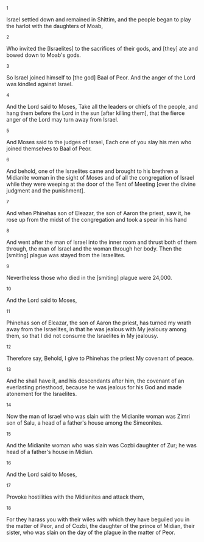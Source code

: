 <sup>1</sup> 

Israel settled down and remained in Shittim, and the people began to play the harlot with the daughters of Moab, 

<sup>2</sup> 

Who invited the [Israelites] to the sacrifices of their gods, and [they] ate and bowed down to Moab's gods. 

<sup>3</sup> 

So Israel joined himself to [the god] Baal of Peor. And the anger of the Lord was kindled against Israel. 

<sup>4</sup> 

And the Lord said to Moses, Take all the leaders or chiefs of the people, and hang them before the Lord in the sun [after killing them], that the fierce anger of the Lord may turn away from Israel. 

<sup>5</sup> 

And Moses said to the judges of Israel, Each one of you slay his men who joined themselves to Baal of Peor. 

<sup>6</sup> 

And behold, one of the Israelites came and brought to his brethren a Midianite woman in the sight of Moses and of all the congregation of Israel while they were weeping at the door of the Tent of Meeting [over the divine judgment and the punishment]. 

<sup>7</sup> 

And when Phinehas son of Eleazar, the son of Aaron the priest, saw it, he rose up from the midst of the congregation and took a spear in his hand 

<sup>8</sup> 

And went after the man of Israel into the inner room and thrust both of them through, the man of Israel and the woman through her body. Then the [smiting] plague was stayed from the Israelites. 

<sup>9</sup> 

Nevertheless those who died in the [smiting] plague were 24,000. 

<sup>10</sup> 

And the Lord said to Moses, 

<sup>11</sup> 

Phinehas son of Eleazar, the son of Aaron the priest, has turned my wrath away from the Israelites, in that he was jealous with My jealousy among them, so that I did not consume the Israelites in My jealousy. 

<sup>12</sup> 

Therefore say, Behold, I give to Phinehas the priest My covenant of peace. 

<sup>13</sup> 

And he shall have it, and his descendants after him, the covenant of an everlasting priesthood, because he was jealous for his God and made atonement for the Israelites. 

<sup>14</sup> 

Now the man of Israel who was slain with the Midianite woman was Zimri son of Salu, a head of a father's house among the Simeonites. 

<sup>15</sup> 

And the Midianite woman who was slain was Cozbi daughter of Zur; he was head of a father's house in Midian. 

<sup>16</sup> 

And the Lord said to Moses, 

<sup>17</sup> 

Provoke hostilities with the Midianites and attack them, 

<sup>18</sup> 

For they harass you with their wiles with which they have beguiled you in the matter of Peor, and of Cozbi, the daughter of the prince of Midian, their sister, who was slain on the day of the plague in the matter of Peor.